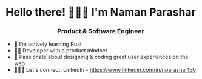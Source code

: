 <h1 align="center">Hello there! 🙋🏻‍♂️ I'm Naman Parashar </h1>
<h3 align="center">Product & Software Engineer</h3>

- 🌱 I’m actively learning Rust
- 👨‍💻 Developer with a product mindset
- 🎨 Passionate about designing & coding great user experiences on the web
- 🧑🏻‍💼 Let's connect: LinkedIn - https://www.linkedin.com/in/nparashar150
